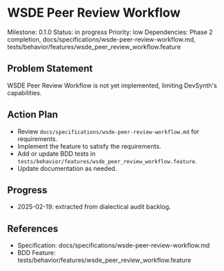 # WSDE Peer Review Workflow
Milestone: 0.1.0
Status: in progress
Priority: low
Dependencies: Phase 2 completion, docs/specifications/wsde-peer-review-workflow.md, tests/behavior/features/wsde_peer_review_workflow.feature

## Problem Statement
WSDE Peer Review Workflow is not yet implemented, limiting DevSynth's capabilities.


## Action Plan
- Review `docs/specifications/wsde-peer-review-workflow.md` for requirements.
- Implement the feature to satisfy the requirements.
- Add or update BDD tests in `tests/behavior/features/wsde_peer_review_workflow.feature`.
- Update documentation as needed.

## Progress
- 2025-02-19: extracted from dialectical audit backlog.

## References
- Specification: docs/specifications/wsde-peer-review-workflow.md
- BDD Feature: tests/behavior/features/wsde_peer_review_workflow.feature
